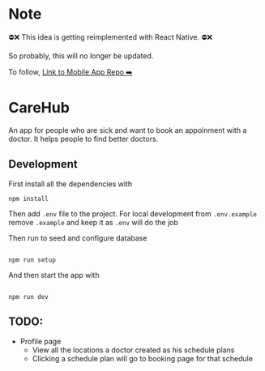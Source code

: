 # Note
⛔❌ This idea is getting reimplemented with React Native. ⛔❌ 

So probably, this will no longer be updated. 

To follow, [Link to Mobile App Repo ➡️](https://github.com/carehuborg/CareHub.git)

# CareHub

An app for people who are sick and want to book an appoinment with a doctor. It
helps people to find better doctors.

## Development

First install all the dependencies with

```
npm install
```

Then add `.env` file to the project. For local development from `.env.example`
remove `.example` and keep it as `.env` will do the job

Then run to seed and configure database

```

npm run setup

```

And then start the app with

```

npm run dev

```

## TODO:

- Profile page
  - View all the locations a doctor created as his schedule plans
  - Clicking a schedule plan will go to booking page for that schedule

```

```
